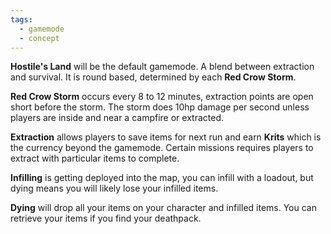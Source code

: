 ```yaml
---
tags:
  - gamemode
  - concept
---
```

**Hostile's Land** will be the default gamemode. A blend between extraction and survival. It is round based, determined by each **Red Crow Storm**.

**Red Crow Storm** occurs every 8 to 12 minutes, extraction points are open short before the storm. The storm does 10hp damage per second unless players are inside and near a campfire or extracted.

**Extraction** allows players to save items for next run and earn **Krits** which is the currency beyond the gamemode. Certain missions requires players to extract with particular items to complete.

**Infilling** is getting deployed into the map, you can infill with a loadout, but dying means you will likely lose your infilled items.

**Dying** will drop all your items on your character and infilled items. You can retrieve your items if you find your deathpack.

